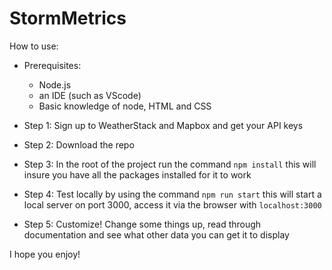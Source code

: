 # StormMetrics

How to use: 
- Prerequisites:
  - Node.js
  - an IDE (such as VScode)
  - Basic knowledge of node, HTML and CSS

- Step 1: Sign up to WeatherStack and Mapbox and get your API keys
- Step 2: Download the repo
- Step 3: In the root of the project run the command ```npm install``` this will insure you have all the packages installed for it to work
- Step 4: Test locally by using the command ```npm run start``` this will start a local server on port 3000, access it via the browser with ```localhost:3000```
- Step 5: Customize! Change some things up, read through documentation and see what other data you can get it to display

I hope you enjoy!
